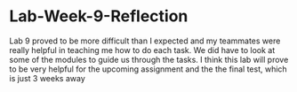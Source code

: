 # Lab-Week-9-Reflection

Lab 9 proved to be more difficult than I expected and my teammates were really helpful in teaching me how to do each task.
We did have to look at some of the modules to guide us through the tasks.
I think this lab will prove to be very helpful for the upcoming assignment and the the final test, which is just 3 weeks away

